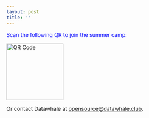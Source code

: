 ```yaml
---
layout: post
title: ''
---
```


<span style="color: blue;">Scan the following QR to join the summer camp:</span>

<img src="{{site.baseurl}}/Scriptor-Jekyll-Theme-master/images/QRcodi.jpg" alt="QR Code" style="width:150px;height:150px;">

Or contact Datawhale at [opensource@datawhale.club](mailto:opensource@datawhale.club).

